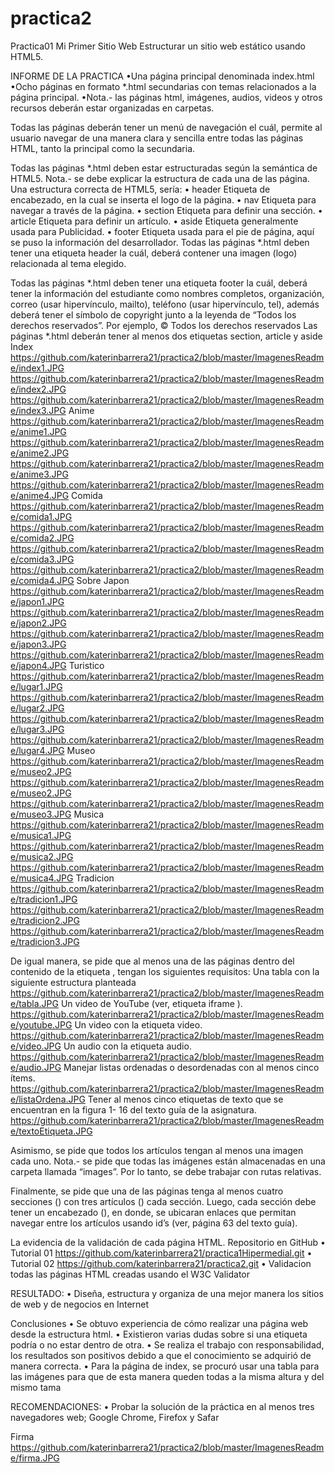 # practica2

Practica01
Mi Primer Sitio Web
Estructurar un sitio web estático usando HTML5. 

INFORME DE LA PRACTICA
•Una página principal denominada index.html
•Ocho páginas en formato *.html secundarias con temas relacionados a la página principal. 
•Nota.- las páginas html, imágenes, audios, videos y otros recursos deberán estar organizadas en carpetas.

Todas las páginas deberán tener un menú de navegación el cuál, permite al usuario navegar de una manera clara y sencilla entre todas las páginas HTML, tanto la principal como la secundaria.

Todas las páginas *.html deben estar estructuradas según la semántica de HTML5. Nota.- se debe explicar la estructura de cada una de las página. Una estructura correcta de HTML5, sería:
   • header Etiqueta de encabezado, en la cual se inserta el logo de la página.
   • nav Etiqueta para navegar a través de la página.
   • section Etiqueta para definir una sección.
   • article Etiqueta para definir un artículo.
   • aside Etiqueta generalmente usada para Publicidad.
   • footer Etiqueta usada para el pie de página, aquí se puso la información del desarrollador.
Todas las páginas *.html deben tener una etiqueta header la cuál, deberá contener una imagen (logo) relacionada al tema elegido.


Todas las páginas *.html deben tener una etiqueta footer la cuál, deberá tener la información del estudiante como nombres completos, organización, correo (usar hipervínculo, mailto), teléfono (usar hipervínculo, tel), además deberá tener el símbolo de copyright junto a la leyenda de “Todos los derechos reservados”. Por ejemplo, © Todos los derechos reservados
Las páginas *.html deberán tener al menos dos etiquetas section, article y aside
Index
https://github.com/katerinbarrera21/practica2/blob/master/ImagenesReadme/index1.JPG
https://github.com/katerinbarrera21/practica2/blob/master/ImagenesReadme/index2.JPG
https://github.com/katerinbarrera21/practica2/blob/master/ImagenesReadme/index3.JPG
Anime
https://github.com/katerinbarrera21/practica2/blob/master/ImagenesReadme/anime1.JPG
https://github.com/katerinbarrera21/practica2/blob/master/ImagenesReadme/anime2.JPG
https://github.com/katerinbarrera21/practica2/blob/master/ImagenesReadme/anime3.JPG
https://github.com/katerinbarrera21/practica2/blob/master/ImagenesReadme/anime4.JPG
Comida
https://github.com/katerinbarrera21/practica2/blob/master/ImagenesReadme/comida1.JPG
https://github.com/katerinbarrera21/practica2/blob/master/ImagenesReadme/comida2.JPG
https://github.com/katerinbarrera21/practica2/blob/master/ImagenesReadme/comida3.JPG
https://github.com/katerinbarrera21/practica2/blob/master/ImagenesReadme/comida4.JPG
Sobre Japon
https://github.com/katerinbarrera21/practica2/blob/master/ImagenesReadme/japon1.JPG
https://github.com/katerinbarrera21/practica2/blob/master/ImagenesReadme/japon2.JPG
https://github.com/katerinbarrera21/practica2/blob/master/ImagenesReadme/japon3.JPG
https://github.com/katerinbarrera21/practica2/blob/master/ImagenesReadme/japon4.JPG
Turistico 
https://github.com/katerinbarrera21/practica2/blob/master/ImagenesReadme/lugar1.JPG
https://github.com/katerinbarrera21/practica2/blob/master/ImagenesReadme/lugar2.JPG
https://github.com/katerinbarrera21/practica2/blob/master/ImagenesReadme/lugar3.JPG
https://github.com/katerinbarrera21/practica2/blob/master/ImagenesReadme/lugar4.JPG
Museo
https://github.com/katerinbarrera21/practica2/blob/master/ImagenesReadme/museo2.JPG
https://github.com/katerinbarrera21/practica2/blob/master/ImagenesReadme/museo2.JPG
https://github.com/katerinbarrera21/practica2/blob/master/ImagenesReadme/museo3.JPG
Musica
https://github.com/katerinbarrera21/practica2/blob/master/ImagenesReadme/musica1.JPG
https://github.com/katerinbarrera21/practica2/blob/master/ImagenesReadme/musica2.JPG
https://github.com/katerinbarrera21/practica2/blob/master/ImagenesReadme/musica4.JPG
Tradicion
https://github.com/katerinbarrera21/practica2/blob/master/ImagenesReadme/tradicion1.JPG
https://github.com/katerinbarrera21/practica2/blob/master/ImagenesReadme/tradicion2.JPG
https://github.com/katerinbarrera21/practica2/blob/master/ImagenesReadme/tradicion3.JPG

De igual manera, se pide que al menos una de las páginas dentro del contenido de la etiqueta , tengan los siguientes requisitos:
Una tabla con la siguiente estructura planteada
https://github.com/katerinbarrera21/practica2/blob/master/ImagenesReadme/tabla.JPG
Un video de YouTube (ver, etiqueta iframe ).
https://github.com/katerinbarrera21/practica2/blob/master/ImagenesReadme/youtube.JPG
Un video con la etiqueta video.
https://github.com/katerinbarrera21/practica2/blob/master/ImagenesReadme/video.JPG
Un audio con la etiqueta audio.
https://github.com/katerinbarrera21/practica2/blob/master/ImagenesReadme/audio.JPG
Manejar listas ordenadas o desordenadas con al menos cinco ítems.
https://github.com/katerinbarrera21/practica2/blob/master/ImagenesReadme/listaOrdena.JPG
Tener al menos cinco etiquetas de texto que se encuentran en la figura 1- 16 del texto guía de la asignatura.
https://github.com/katerinbarrera21/practica2/blob/master/ImagenesReadme/textoEtiqueta.JPG


Asimismo, se pide que todos los artículos tengan al menos una imagen cada uno. Nota.- se pide que todas las imágenes están almacenadas en una carpeta llamada “images”. Por lo tanto, se debe trabajar con rutas relativas.


Finalmente, se pide que una de las páginas tenga al menos cuatro secciones () con tres artículos () cada sección. Luego, cada sección debe tener un encabezado (), en donde, se ubicaran enlaces que permitan navegar entre los artículos usando id’s (ver, página 63 del texto guía).


La evidencia de la validación de cada página HTML.
Repositorio en GitHub 
• Tutorial 01 https://github.com/katerinbarrera21/practica1Hipermedial.git 
• Tutorial 02 https://github.com/katerinbarrera21/practica2.git 
• Validacion todas las páginas HTML creadas usando el W3C Validator 

RESULTADO: • Diseña, estructura y organiza de una mejor manera los sitios de web y de negocios en Internet 

Conclusiones
• Se obtuvo experiencia de cómo realizar una página web desde la estructura html.  • Existieron varias dudas sobre si una etiqueta podría o no estar dentro de otra. • Se realiza el trabajo con responsabilidad, los resultados son positivos debido a que el conocimiento se adquirió de manera correcta.  • Para la página de index, se procuró usar una tabla para las imágenes para que de esta manera queden todas a la misma altura y del mismo tama

RECOMENDACIONES: • Probar la solución de la práctica en al menos tres navegadores web; Google Chrome, Firefox y Safar

Firma
https://github.com/katerinbarrera21/practica2/blob/master/ImagenesReadme/firma.JPG



